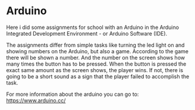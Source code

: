 # Arduino
Here i did some assignments for school with an Arduino in the Arduino Integrated Development Environment - or 
Arduino Software (IDE). 

The assignments differ from simple tasks like turning the led light on and showing numbers on the Arduino, but also
a game. According to the game there will be shown a number. And the number on the screen shows how many times 
the button has to be pressed. When the button is pressed the exact same amount as the screen shows, the player wins. 
If not, there is going to be a short sound as a sign that the player failed to accomplish the task.  

For more information about the arduino you can go to: https://www.arduino.cc/ 
